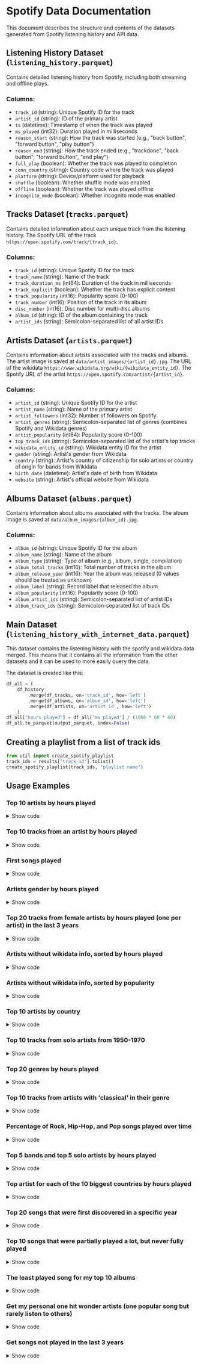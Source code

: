 # Spotify Data Documentation

This document describes the structure and contents of the datasets generated from Spotify listening history and API data.

## Listening History Dataset (`listening_history.parquet`)

Contains detailed listening history from Spotify, including both streaming and offline plays.

### Columns:
- `track_id` (string): Unique Spotify ID for the track
- `artist_id` (string): ID of the primary artist
- `ts` (datetime): Timestamp of when the track was played
- `ms_played` (int32): Duration played in milliseconds
- `reason_start` (string): How the track was started (e.g., "back button", "forward button", "play button")
- `reason_end` (string): How the track ended (e.g., "trackdone", "back button", "forward button", "end play")
- `full_play` (boolean): Whether the track was played to completion
- `conn_country` (string): Country code where the track was played
- `platform` (string): Device/platform used for playback
- `shuffle` (boolean): Whether shuffle mode was enabled
- `offline` (boolean): Whether the track was played offline
- `incognito_mode` (boolean): Whether incognito mode was enabled


## Tracks Dataset (`tracks.parquet`)

Contains detailed information about each unique track from the listening history.
The Spotify URL of the track `https://open.spotify.com/track/{track_id}`.

### Columns:
- `track_id` (string): Unique Spotify ID for the track
- `track_name` (string): Name of the track
- `track_duration_ms` (int64): Duration of the track in milliseconds
- `track_explicit` (boolean): Whether the track has explicit content
- `track_popularity` (int16): Popularity score (0-100)
- `track_number` (int16): Position of the track in its album
- `disc_number` (int16): Disc number for multi-disc albums
- `album_id` (string): ID of the album containing the track
- `artist_ids` (string): Semicolon-separated list of all artist IDs


## Artists Dataset (`artists.parquet`)

Contains information about artists associated with the tracks and albums.
The artist image is saved at `data/artist_images/{artist_id}.jpg`.
The URL of the wikidata `https://www.wikidata.org/wiki/{wikidata_entity_id}`.
The Spotify URL of the artist `https://open.spotify.com/artist/{artist_id}`.

### Columns:
- `artist_id` (string): Unique Spotify ID for the artist
- `artist_name` (string): Name of the primary artist
- `artist_followers` (int32): Number of followers on Spotify
- `artist_genres` (string): Semicolon-separated list of genres (combines Spotify and Wikidata genres)
- `artist_popularity` (int64): Popularity score (0-100)
- `top_track_ids` (string): Semicolon-separated list of the artist's top tracks
- `wikidata_entity_id` (string): Wikidata entity ID for the artist
- `gender` (string): Artist's gender from Wikidata
- `country` (string): Artist's country of citizenship for solo artists or country of origin for bands from Wikidata
- `birth_date` (datetime): Artist's date of birth from Wikidata
- `website` (string): Artist's official website from Wikidata


## Albums Dataset (`albums.parquet`)

Contains information about albums associated with the tracks.
The album image is saved at `data/album_images/{album_id}.jpg`.

### Columns:
- `album_id` (string): Unique Spotify ID for the album
- `album_name` (string): Name of the album
- `album_type` (string): Type of album (e.g., album, single, compilation)
- `album_total_tracks` (int16): Total number of tracks in the album
- `album_release_year` (int16): Year the album was released (0 values should be treated as unknown)
- `album_label` (string): Record label that released the album
- `album_popularity` (int16): Popularity score (0-100)
- `album_artist_ids` (string): Semicolon-separated list of artist IDs
- `album_track_ids` (string): Semicolon-separated list of track IDs


## Main Dataset (`listening_history_with_internet_data.parquet`)

This dataset contains the listening history with the spotify and wikidata data merged.
This means that it contains all the information from the other datasets and it can be used to more easily query the data.

The dataset is created like this:

```python
df_all = (
    df_history
        .merge(df_tracks, on='track_id', how='left')
        .merge(df_albums, on='album_id', how='left')
        .merge(df_artists, on='artist_id', how='left')
    )
df_all["hours_played"] = df_all["ms_played"] / (1000 * 60 * 60)
df_all.to_parquet(output_parquet, index=False)
```

## Creating a playlist from a list of track ids

```python
from util import create_spotify_playlist
track_ids = results["track_id"].tolist()
create_spotify_playlist(track_ids, "playlist name")
```

## Usage Examples

### Top 10 artists by hours played

<details>
<summary>Show code</summary>

```python
results = (
    df
    .groupby('artist_name')
    .agg(
        hours_played=('hours_played', lambda x: x.sum().round(2)),
        full_play_count=('full_play', 'sum'),
        skip_count=('full_play', lambda x: (~x).sum()),
    )
    .reset_index()
    .sort_values('hours_played', ascending=False)
    .head(10)
)
results
```
</details>

### Top 10 tracks from an artist by hours played

<details>
<summary>Show code</summary>

```python
artist_name = "Frank Ocean"
results = (
    df[df['artist_name'] == artist_name]
    .groupby('track_id')
    .agg(
        track_name=('track_name', 'first'),
        album_name=('album_name', 'first'),
        hours_played=('hours_played', lambda x: x.sum().round(2)),
        full_play_count=('full_play', 'sum'),
        skip_count=('full_play', lambda x: (~x).sum()),
    )
    .reset_index()
    .drop(columns=['track_id'])
    .sort_values('hours_played', ascending=False)
    .head(10)
)
results
```
</details>

### First songs played

<details>
<summary>Show code</summary>

```python
results = (
    df
    .sort_values('ts', ascending=True)
    .head(5)[["ts", "track_name", "artist_name", "reason_start", "ms_played", "track_duration_ms", "reason_end", "platform", "conn_country", "website", "track_id"]]
    .drop(columns=["track_id"])
)
results
```
</details>  

### Artists gender by hours played

<details>
<summary>Show code</summary>

```python
results = (
    df
    .groupby('gender', dropna=False)
    .agg({
        'hours_played': lambda x: x.sum().round(2),
        'full_play': 'sum',
    })
    .reset_index()
    .sort_values('full_play', ascending=False)
)
results
```
</details>

### Top 20 tracks from female artists by hours played (one per artist) in the last 3 years

<details>
<summary>Show code</summary>

```python
three_years_ago = datetime.now() - timedelta(days=3*365)
results = (
    df[(df['gender'] == "female") & (df['ts'] >= three_years_ago)]
    .groupby('track_id')
    .agg({
        'track_name': 'first',
        'artist_name': 'first',
        'album_name': 'first',
        'album_release_year': 'first',
        'country': 'first',
        'gender': 'first',
        'hours_played': lambda x: x.sum().round(2),
        'full_play': 'sum',
    })
    .reset_index()
    .sort_values('hours_played', ascending=False)
    # Group by artist_name and take the top track for each
    .groupby('artist_name')
    .first()
    .reset_index()
    .reindex(columns=['artist_name', 'track_name', 'album_name', 'album_release_year', 'country', 'gender', 'hours_played', 'full_play', 'track_id'])
    .sort_values('hours_played', ascending=False)
    .head(20)
)
results
```

It is also possible to create a playlist with all the tracks using the `create_spotify_playlist` function in `util.py` and the `track_ids` column.

```python
from util import create_spotify_playlist
track_ids = results["track_id"].tolist()
create_spotify_playlist(track_ids, "my top tracks from female artists in the last 3 years")
```
</details>

### Artists without wikidata info, sorted by hours played

<details>
<summary>Show code</summary>

```python
results = (
    df[~df["wikidata_entity_id"].notna()]
    .groupby("artist_id")
    .agg({
        "artist_name": "first",
        "hours_played": "sum",
        "artist_popularity": "first",
        "wikidata_entity_id": "first",
    })
    .reset_index()
    .sort_values("hours_played", ascending=False)
)
results[0:10]
```
</details>

### Artists without wikidata info, sorted by popularity

<details>
<summary>Show code</summary>

```python
results = (
    df[~df["wikidata_entity_id"].notna()]
    .groupby("artist_id")
    .agg({
        "artist_name": "first",
        "artist_popularity": "first",
        "wikidata_entity_id": "first",
    })
    .reset_index()
    .sort_values("artist_popularity", ascending=False)
)
results[0:10]
```
</details>

### Top 10 artists by country

<details>
<summary>Show code</summary>

```python
results = (
    df
    .groupby('country')
    .agg({
        'hours_played': lambda x: x.sum().round(2),
        'full_play': 'sum',
    })
    .reset_index()
    .sort_values('full_play', ascending=False)
    .head(10)
)
results
```
</details>


### Top 10 tracks from solo artists from 1950-1970

<details>
<summary>Show code</summary>

```python
results = (
    df[(df['is_band'] == False) & (df['album_release_year'] >= 1950) & (df['album_release_year'] <= 1970)]
    .groupby('track_id')
    .agg({
        'track_name': 'first',
        'artist_name': 'first',
        'album_name': 'first',
        'album_release_year': 'first',
        'country': 'first',
        'hours_played': lambda x: x.sum().round(2),
        'full_play': 'sum',
    })
    .reset_index()
    .drop(columns=['track_id'])
    .sort_values('hours_played', ascending=False)
    .head(10)
)
results
```
</details>


### Top 20 genres by hours played

<details>
<summary>Show code</summary>

```python
results = (
    df[df['artist_genres'].notna()]
    .assign(genres=lambda x: x['artist_genres'].str.split(';'))
    .explode('genres')
    .groupby('genres')
    .agg(
        hours_played=('hours_played', lambda x: int(x.sum().round(0))),
    )
    .sort_values('hours_played', ascending=False)
    .reset_index()
    .head(20)
)
results
```
</details>


### Top 10 tracks from artists with 'classical' in their genre

<details>
<summary>Show code</summary>

```python
results = (
    df[df['artist_genres'].str.contains('classical', case=False, na=False)]
    .groupby('track_id')
    .agg({
        'track_name': 'first',
        'artist_name': 'first',
        'hours_played': lambda x: x.sum().round(2),
        'full_play': 'sum',
    })
    .reset_index()
    .drop(columns=['track_id'])
    .sort_values('full_play', ascending=False)
    .head(10)
)
results
```
</details>

### Percentage of Rock, Hip-Hop, and Pop songs played over time

<details>
<summary>Show code</summary>

```python
genre_by_year = (
    df[df["full_play"]]
    .assign(
        year=lambda x: x['ts'].dt.year,
        is_rock=lambda x: x['artist_genres'].str.contains('rock', case=False),
        is_hiphop=lambda x: x['artist_genres'].str.contains('hip.?hop', case=False, regex=True),
        is_pop=lambda x: x['artist_genres'].str.contains('pop', case=False)
    )
    .groupby('year')
    .agg(
        rock_full_play=('is_rock', 'sum'),
        hiphop_full_play=('is_hiphop', 'sum'),
        pop_full_play=('is_pop', 'sum'),
        total_full_play=('full_play', 'sum')
    )
    .assign(
        rock_percent=lambda x: (x['rock_full_play'] / x['total_full_play'] * 100).round(2),
        hiphop_percent=lambda x: (x['hiphop_full_play'] / x['total_full_play'] * 100).round(2),
        pop_percent=lambda x: (x['pop_full_play'] / x['total_full_play'] * 100).round(2)
    )
)

# Create the plot
plt.figure(figsize=(12, 6))
genre_by_year[['rock_percent', 'hiphop_percent', 'pop_percent']].plot(kind='line', marker='o')
plt.title('Percentage of Rock, Hip-Hop, and Pop Songs Played Over Time')
plt.xlabel('Year')
plt.ylabel('Percentage of Songs Played')
plt.legend(['Rock', 'Hip-Hop', 'Pop'], title='Genre')
plt.grid(True, linestyle='--', alpha=0.7)
plt.tight_layout()
plt.show()
```
</details>


### Top 5 bands and top 5 solo artists by hours played

<details>
<summary>Show code</summary>

```python
results = pd.concat([
    # Top 5 solo artists
    df[df['is_band'] == False]
    .groupby('artist_name')
    .agg(
        hours_played=('hours_played', lambda x: x.sum().round(2)),
        full_play_count=('full_play', 'sum'),
        is_band=('is_band', 'first')
    )
    .reset_index()
    .sort_values('hours_played', ascending=False)
    .head(5),

    # Top 5 bands
    df[df['is_band'] == True]
    .groupby('artist_name')
    .agg(
        hours_played=('hours_played', lambda x: x.sum().round(2)),
        full_play_count=('full_play', 'sum'),
        is_band=('is_band', 'first')
    )
    .reset_index()
    .sort_values('hours_played', ascending=False)
    .head(5)
])
results
```
</details>

### Top artist for each of the 10 biggest countries by hours played

<details>
<summary>Show code</summary>

```python
results = (
    df
    # First get the top 10 countries by total hours
    .groupby('country')
    .agg(total_hours=('hours_played', lambda x: int(x.sum().round(0))))
    .nlargest(10, 'total_hours')
    .reset_index()
    .merge(
        # Get the top artist for each country
        df.groupby(['country', 'artist_name'])
        .agg(
            hours_played_artist=('hours_played', lambda x: int(x.sum().round(0))),
            full_play_count_artist=('full_play', 'sum')
        )
        .reset_index()
        .sort_values('hours_played_artist', ascending=False)
        .groupby('country')
        .first()
        .reset_index(),
        on='country'
    )
    .sort_values('total_hours', ascending=False)
)
results
```
</details>


### Top 20 songs that were first discovered in a specific year

<details>
<summary>Show code</summary>

```python
year = 2020
results = (
    # First get the first play date for each track across all time
    df.groupby('track_id')['ts']
    .min()
    .reset_index()
    .rename(columns={'ts': 'first_play'})
    # Then merge back with original data and filter for {year} discoveries
    .merge(df, on='track_id')
    .query(f'first_play.dt.year == {year}')
    .groupby('track_id')
    .agg({
        'track_name': 'first',
        'artist_name': 'first',
        'album_name': 'first',
        'album_release_year': 'first',
        'full_play': 'sum',
        'hours_played': lambda x: x.sum().round(2),
        'first_play': 'first'
    })
    .reset_index()
    .sort_values('full_play', ascending=False)
    .head(20)
    .drop(columns=['track_id'])
)
results
```
</details>


### Top 10 songs that were partially played a lot, but never fully played

<details>
<summary>Show code</summary>

```python
results = (
    df
    .groupby('track_id')
    .agg({
        'track_name': 'first',
        'artist_name': 'first',
        'album_name': 'first',
        'full_play': 'max',  # If max is False, means never fully played
        'hours_played': lambda x: x.sum().round(2),
        'ms_played': 'count'  # Number of attempts
    })
    .reset_index()
    .query('full_play == False')  # Only get tracks never finished
    .drop(columns=['track_id', 'full_play'])
    .rename(columns={'ms_played': 'partial_play_count'})
    .sort_values(['partial_play_count', 'hours_played'], ascending=[False, False])  # Sort by most attempts
    .head(10)
)
results
```
</details>


### The least played song for my top 10 albums

<details>
<summary>Show code</summary>

```python
results = (
    # First just get top 10 albums by total hours
    df.groupby(['artist_name', 'album_name'])
    .agg(
        total_album_hours=('hours_played', lambda x: x.sum().round(1)),
    )
    .nlargest(10, 'total_album_hours')
    .reset_index()
    # Now merge with track-level stats for just these albums
    .merge(
        df.groupby(['artist_name', 'album_name', 'track_name'])
        .agg({
            'hours_played': lambda x: x.sum().round(1),
            'full_play': 'sum'
        })
        .reset_index(),
        on=['artist_name', 'album_name']
    )
    # Calculate average full plays per album
    .assign(
        avg_full_play=lambda x: x.groupby(['artist_name', 'album_name'])['full_play'].transform('mean').round(1)
    )
    # Get the least played song for each album
    .sort_values('full_play')
    .groupby(['artist_name', 'album_name'])
    .first()
    .sort_values('total_album_hours', ascending=False)
    .reset_index()
)
results
```
</details>


### Get my personal one hit wonder artists (one popular song but rarely listen to others)

<details>
<summary>Show code</summary>

```python
results = (
    # First get play counts for each track by artist
    df.groupby(['artist_name', 'track_name'])
    .agg({
        'full_play': 'sum',
        'hours_played': lambda x: x.sum().round(2)
    })
    .reset_index()
    # Get stats about each artist's tracks
    .groupby('artist_name')
    .agg(
        track_name=('track_name', 'first'),
        full_play_max=('full_play', 'max'),
        full_play_sum=('full_play', 'sum'),
        hours_played=('hours_played', 'sum')
    )
    .reset_index()
    # Calculate plays for other tracks and filter
    .assign(
        top_track=lambda x: x['track_name'],
        top_track_plays=lambda x: x['full_play_max'],
        total_plays=lambda x: x['full_play_sum'],
        other_tracks_plays=lambda x: x['full_play_sum'] - x['full_play_max']
    )
)

# Filter and sort the results
results = (
    results[
        (results['top_track_plays'] > 20) & 
        (results['other_tracks_plays'] < 10)
    ]
    [['artist_name', 'top_track', 'top_track_plays', 'hours_played', 'other_tracks_plays']]
    .sort_values('top_track_plays', ascending=False)
    .head(10)
)
results
```
</details>


### Get songs not played in the last 3 years

<details>
<summary>Show code</summary>

```python
three_years_ago = datetime.now() - timedelta(days=3*365)
results = (
    df
    .groupby('track_id')
    .agg({
        'track_name': 'first',
        'artist_name': 'first',
        'album_name': 'first',
        'ts': 'max',  # Get the most recent play
        'full_play': 'sum',
        'hours_played': lambda x: x.sum().round(2)
    })
    .reset_index()
    # Filter for songs not played in last 3 years
    .loc[lambda x: x['ts'] < three_years_ago]
    .drop(columns=['track_id'])
    .rename(columns={'ts': 'last_play'})
    .sort_values('full_play', ascending=False)
    .head(10)
)
results
```
</details>
